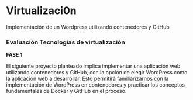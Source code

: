 # Virtualizaci0n
Implementación de un Wordpress utilizando contenedores y GitHub

### Evaluación Tecnologias de virtualización

**FASE 1**

El siguiente proyecto planteado implica implementar una aplicación web utilizando contenedores y GitHub, con la opción de elegir WordPress como la aplicación web a desarrollar. 
Esto permitirá familiarizarnos con la implementación de WordPress en contenedores y practicar los conceptos fundamentales de Docker y GitHub en el proceso.
